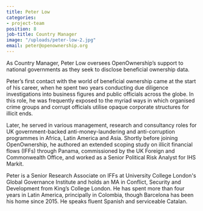 ```yaml
---
title: Peter Low
categories:
- project-team
position: 8
job-title: Country Manager
image: "/uploads/peter-low-2.jpg"
email: peter@openownership.org
---
```


As Country Manager, Peter Low oversees OpenOwnership’s support to national governments as they seek to disclose beneficial ownership data.

Peter’s first contact with the world of beneficial ownership came at the start of his career, when he spent two years conducting due diligence investigations into business figures and public officials across the globe. In this role, he was frequently exposed to the myriad ways in which organised crime groups and corrupt officials utilise opaque corporate structures for illicit ends.

Later, he served in various management, research and consultancy roles for UK government-backed anti-money-laundering and anti-corruption programmes in Africa, Latin America and Asia. Shortly before joining OpenOwnership, he authored an extended scoping study on illicit financial flows (IFFs) through Panama, commissioned by the UK Foreign and Commonwealth Office, and worked as a Senior Political Risk Analyst for IHS Markit.

Peter is a Senior Research Associate on IFFs at University College London's Global Governance Institute and holds an MA in Conflict, Security and Development from King’s College London. He has spent more than four years in Latin America, principally in Colombia, though Barcelona has been his home since 2015. He speaks fluent Spanish and serviceable Catalan.
